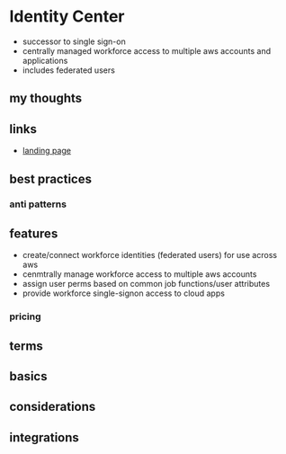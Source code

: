 # Identity Center

- successor to single sign-on
- centrally managed workforce access to multiple aws accounts and applications
- includes federated users

## my thoughts

## links

- [landing page](https://aws.amazon.com/iam/identity-center/)

## best practices

### anti patterns

## features

- create/connect workforce identities (federated users) for use across aws
- cenmtrally manage workforce access to multiple aws accounts
- assign user perms based on common job functions/user attributes
- provide workforce single-signon access to cloud apps

### pricing

## terms

## basics

## considerations

## integrations

